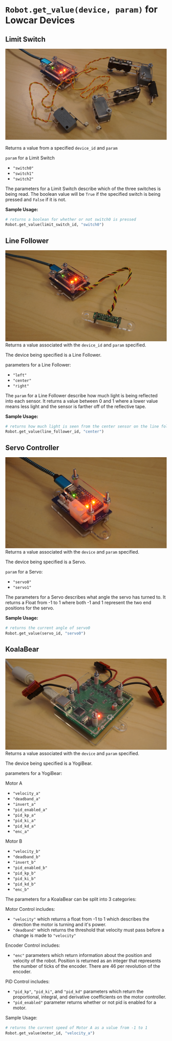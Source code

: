 # `Robot.get_value(device, param)` for Lowcar Devices

## Limit Switch

![Limit switch](https://raw.githubusercontent.com/pioneers/runtime-docs/master/device-pics/LimitSwitch.JPG)

Returns a value from a specified `device_id` and `param`

`param` for a Limit Switch

- `"switch0"`
- `"switch1"`
- `"switch2"`

The parameters for a Limit Switch describe which of the three switches is being read. The boolean value will be `True` if the specified switch is being pressed and `False` if it is not.

**Sample Usage:**

```py
# returns a boolean for whether or not switch0 is pressed
Robot.get_value(limit_switch_id, "switch0")
```

## Line Follower

![Line Follower](https://raw.githubusercontent.com/pioneers/runtime-docs/master/device-pics/LineFollower.JPG)
Returns a value associated with the `device_id` and `param` specified.

The device being specified is a Line Follower.

parameters for a Line Follower:

- `"left"`
- `"center"`
- `"right"`

The `param` for a Line Follower describe how much light is being reflected into each sensor. It returns a value between 0 and 1 where a lower value means less light and the sensor is farther off of the reflective tape.

**Sample Usage:**

```py
# returns how much light is seen from the center sensor on the line follower
Robot.get_value(line_follower_id, "center")
```

## Servo Controller

![Servo Controller](https://raw.githubusercontent.com/pioneers/runtime-docs/master/device-pics/ServoControl.JPG)
Returns a value associated with the `device` and `param` specified.

The device being specified is a Servo.

`param` for a Servo:

- `"servo0"`
- `"servo1"`

The parameters for a Servo describes what angle the servo has turned to. It returns a Float from -1 to 1 where both -1 and 1 represent the two end positions for the servo.

**Sample Usage:**

```py
# returns the current angle of servo0
Robot.get_value(servo_id, "servo0")
```

## KoalaBear

![KoalaBear](https://raw.githubusercontent.com/pioneers/runtime-docs/master/device-pics/KoalaBear.JPG)
Returns a value associated with the `device` and `param` specified.

The device being specified is a YogiBear.

parameters for a YogiBear:

Motor A

- `"velocity_a"`
- `"deadband_a"`
- `"invert_a"`
- `"pid_enabled_a"`
- `"pid_kp_a"`
- `"pid_ki_a"`
- `"pid_kd_a"`
- `"enc_a"`

Motor B

- `"velocity_b"`
- `"deadband_b"`
- `"invert_b"`
- `"pid_enabled_b"`
- `"pid_kp_b"`
- `"pid_ki_b"`
- `"pid_kd_b"`
- `"enc_b"`

The parameters for a KoalaBear can be split into 3 categories:

Motor Control includes:

- `"velocity"` which returns a float from -1 to 1 which describes the direction the motor is turning and it's power.
- `"deadband"` which returns the threshold that velocity must pass before a change is made to `"velocity"`

Encoder Control includes:

- `"enc"` parameters which return information about the position and velocity of the robot. Position is returned as an integer that represents the number of ticks of the encoder. There are 46 per revolution of the encoder.

PiD Control includes:

- `"pid_kp"`, `"pid_ki"`, and `"pid_kd"` parameters which return the proportional, integral, and derivative coefficients on the motor controller.
- `"pid_enabled"` parameter returns whether or not pid is enabled for a motor.

Sample Usage:

```py
# returns the current speed of Motor A as a value from -1 to 1
Robot.get_value(motor_id, "velocity_a")
```
